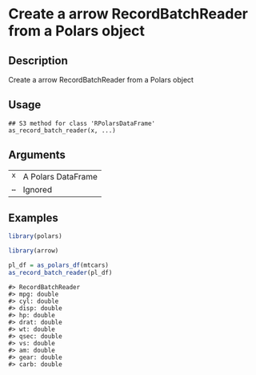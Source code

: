 

# Create a arrow RecordBatchReader from a Polars object

## Description

Create a arrow RecordBatchReader from a Polars object

## Usage

<pre><code class='language-R'>## S3 method for class 'RPolarsDataFrame'
as_record_batch_reader(x, ...)
</code></pre>

## Arguments

<table>
<tr>
<td style="white-space: nowrap; font-family: monospace; vertical-align: top">
<code id="as_record_batch_reader.RPolarsDataFrame_:_x">x</code>
</td>
<td>
A Polars DataFrame
</td>
</tr>
<tr>
<td style="white-space: nowrap; font-family: monospace; vertical-align: top">
<code id="as_record_batch_reader.RPolarsDataFrame_:_...">…</code>
</td>
<td>
Ignored
</td>
</tr>
</table>

## Examples

``` r
library(polars)

library(arrow)

pl_df = as_polars_df(mtcars)
as_record_batch_reader(pl_df)
```

    #> RecordBatchReader
    #> mpg: double
    #> cyl: double
    #> disp: double
    #> hp: double
    #> drat: double
    #> wt: double
    #> qsec: double
    #> vs: double
    #> am: double
    #> gear: double
    #> carb: double
